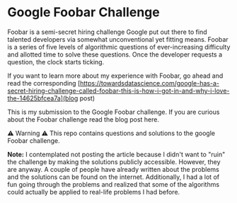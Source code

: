 # Google Foobar Challenge
Foobar is a semi-secret hiring challenge Google put out there to find talented developers via somewhat unconventional yet fitting means. Foobar is a series of five levels of algorithmic questions of ever-increasing difficulty and allotted time to solve these questions. Once the developer requests a question, the clock starts ticking.

If you want to learn more about my experience with Foobar, go ahead and read the corresponding [https://towardsdatascience.com/google-has-a-secret-hiring-challenge-called-foobar-this-is-how-i-got-in-and-why-i-love-the-14625bfcea7a](blog post)

This is my submission to the Google Foobar challenge. If you are curious about the Foobar challenge read the blog post here.


⚠️ Warning ⚠️
This repo contains questions and solutions to the google Foobar challenge.

**Note:**
I contemplated not posting the article because I didn't want to "ruin" the challenge by making the solutions publicly accessible. However, they are anyway. A couple of people have already written about the problems and the solutions can be found on the internet. Additionally, I had a lot of fun going through the problems and realized that some of the algorithms could actually be applied to real-life problems I had before. 
